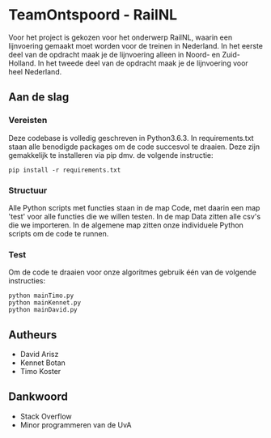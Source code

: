 # TeamOntspoord - RailNL

Voor het project is gekozen voor het onderwerp RailNL, waarin een lijnvoering gemaakt moet worden voor de treinen in
Nederland. In het eerste deel van de opdracht maak je de lijnvoering alleen in Noord- en Zuid-Holland. In het tweede deel
van de opdracht maak je de lijnvoering voor heel Nederland.

## Aan de slag
### Vereisten

Deze codebase is volledig geschreven in Python3.6.3. In requirements.txt staan alle benodigde packages om de code succesvol te draaien. Deze zijn gemakkelijk te installeren via pip dmv. de volgende instructie:
```
pip install -r requirements.txt
```

### Structuur

Alle Python scripts met functies staan in de map Code, met daarin een map 'test' voor alle functies die we willen
testen. In de map Data zitten alle csv's die we importeren. In de algemene map zitten onze individuele Python scripts om de code te runnen.

### Test

Om de code te draaien voor onze algoritmes gebruik één van de volgende instructies:
```
python mainTimo.py
python mainKennet.py
python mainDavid.py
```

## Autheurs

- David Arisz
- Kennet Botan
- Timo Koster

## Dankwoord
- Stack Overflow
- Minor programmeren van de UvA

